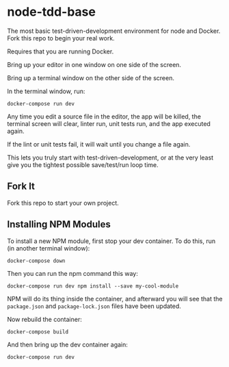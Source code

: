 # node-tdd-base

The most basic test-driven-development environment for node and Docker. Fork this repo to begin your real work.

Requires that you are running Docker.

Bring up your editor in one window on one side of the screen.

Bring up a terminal window on the other side of the screen.

In the terminal window, run:

```
docker-compose run dev
```

Any time you edit a source file in the editor, the app will be killed, the terminal screen will clear, linter run, unit tests run, and the app executed again.

If the lint or unit tests fail, it will wait until you change a file again.

This lets you truly start with test-driven-development, or at the very least give you the tightest possible save/test/run loop time.

## Fork It

Fork this repo to start your own project.

## Installing NPM Modules

To install a new NPM module, first stop your dev container. To do this, run (in another terminal window):
```
docker-compose down
```
Then you can run the npm command this way:
```
docker-compose run dev npm install --save my-cool-module
```
NPM will do its thing inside the container, and afterward you will see that the `package.json` and `package-lock.json` files have been updated.

Now rebuild the container:
```
docker-compose build
```
And then bring up the dev container again:
```
docker-compose run dev
```

